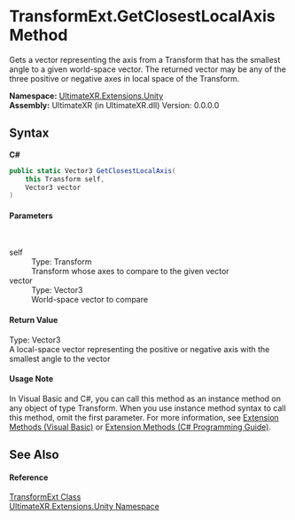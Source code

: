 # TransformExt.GetClosestLocalAxis Method 
 

Gets a vector representing the axis from a Transform that has the smallest angle to a given world-space vector. The returned vector may be any of the three positive or negative axes in local space of the Transform.

**Namespace:**&nbsp;<a href="N_UltimateXR_Extensions_Unity">UltimateXR.Extensions.Unity</a><br />**Assembly:**&nbsp;UltimateXR (in UltimateXR.dll) Version: 0.0.0.0

## Syntax

**C#**<br />
``` C#
public static Vector3 GetClosestLocalAxis(
	this Transform self,
	Vector3 vector
)
```


#### Parameters
&nbsp;<dl><dt>self</dt><dd>Type: Transform<br />Transform whose axes to compare to the given vector</dd><dt>vector</dt><dd>Type: Vector3<br />World-space vector to compare</dd></dl>

#### Return Value
Type: Vector3<br />A local-space vector representing the positive or negative axis with the smallest angle to the vector

#### Usage Note
In Visual Basic and C#, you can call this method as an instance method on any object of type Transform. When you use instance method syntax to call this method, omit the first parameter. For more information, see <a href="https://docs.microsoft.com/dotnet/visual-basic/programming-guide/language-features/procedures/extension-methods" target="_blank" rel="noopener noreferrer">Extension Methods (Visual Basic)</a> or <a href="https://docs.microsoft.com/dotnet/csharp/programming-guide/classes-and-structs/extension-methods" target="_blank" rel="noopener noreferrer">Extension Methods (C# Programming Guide)</a>.

## See Also


#### Reference
<a href="T_UltimateXR_Extensions_Unity_TransformExt">TransformExt Class</a><br /><a href="N_UltimateXR_Extensions_Unity">UltimateXR.Extensions.Unity Namespace</a><br />